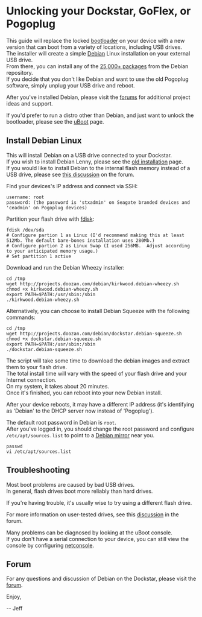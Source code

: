 # Unlocking your Dockstar, GoFlex, or Pogoplug

This guide will replace the locked [bootloader](http://forum.doozan.com/uboot/) on your device with a new version that can boot from a variety of locations,
including USB drives.  
The installer will create a simple [Debian](http://debian.org) Linux installation on your external USB drive.  
From there, you can install any of the [25,000+ packages](http://packages.debian.org/wheezy/) from the Debian repository.  
If you decide that you don't like Debian and want to use the old Pogoplug software, simply unplug your USB drive and reboot.

After you've installed Debian, please visit the [forums](http://forum.doozan.com) for additional project ideas and support.

If you'd prefer to run a distro other than Debian, and just want to unlock the bootloader, please see the [uBoot](http://forum.doozan.com/uboot/) page.

## Install Debian Linux

This will install Debian on a USB drive connected to your Dockstar.  
If you wish to install Debian Lenny, please see the <a href="install_lenny.htm">old installation</a> page.  
If you would like to install Debian to the internal flash memory instead of a USB drive,
please see [this discussion](http://forum.doozan.com/read.php?2,72) on the forum.

Find your devices's IP address and connect via SSH:
```
username: root
password: (the password is 'stxadmin' on Seagate branded devices and 'ceadmin' on Pogoplug devices)
```

Partition your flash drive with [fdisk](http://tldp.org/HOWTO/Partition/fdisk_partitioning.html):
```
fdisk /dev/sda
# Configure partion 1 as Linux (I'd recommend making this at least 512Mb. The default bare-bones installation uses 280Mb.)
# Configure partion 2 as Linux Swap (I used 256MB.  Adjust according to your anticipated memory usage.)
# Set partition 1 active
```


Download and run the Debian Wheezy installer:
```
cd /tmp
wget http://projects.doozan.com/debian/kirkwood.debian-wheezy.sh
chmod +x kirkwood.debian-wheezy.sh
export PATH=$PATH:/usr/sbin:/sbin
./kirkwood.debian-wheezy.sh
```

Alternatively, you can choose to install Debian Squeeze with the following commands:
```
cd /tmp
wget http://projects.doozan.com/debian/dockstar.debian-squeeze.sh
chmod +x dockstar.debian-squeeze.sh
export PATH=$PATH:/usr/sbin:/sbin
./dockstar.debian-squeeze.sh
```

The script will take some time to download the debian images and extract them to your flash drive.  
The total install time will vary with the speed of your flash drive and your Internet connection.  
On my system, it takes about 20 minutes.  
Once it's finished, you can reboot into your new Debian install.

After your device reboots, it may have a different IP address (it's identifying as 'Debian' to the DHCP server now instead of 'Pogoplug').

The default root password in Debian is `root`.  
After you've logged in, you should change the root password and configure `/etc/apt/sources.list` to point to a [Debian mirror](http://www.debian.org/mirror/list) near you.

```
passwd
vi /etc/apt/sources.list
```

## <a name="troubleshooting"></a>Troubleshooting

Most boot problems are caused by bad USB drives.  
In general, flash drives boot more reliably than hard drives.

If you're having trouble, it's usually wise to try using a different flash drive.

For more information on user-tested drives, see this [discussion](http://forum.doozan.com/read.php?2,1915) in the forum.

Many problems can be diagnosed by looking at the uBoot console.  
If you don't have a serial connection to your device,
you can still view the console by configuring [netconsole](http://forum.doozan.com/read.php?3,14,14).

## Forum
For any questions and discussion of Debian on the Dockstar, please visit the [forum](http://forum.doozan.com/).

Enjoy,

-- Jeff
